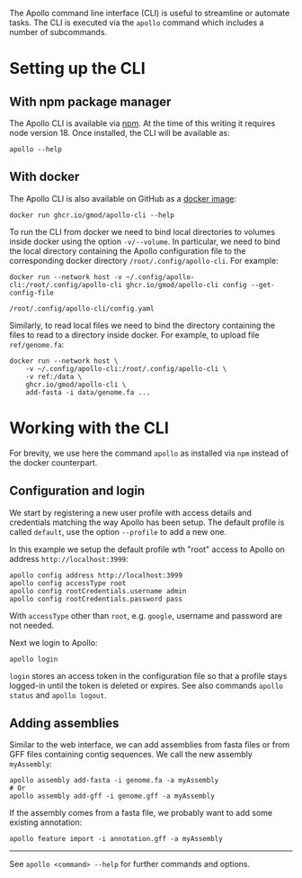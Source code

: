 The Apollo command line interface (CLI) is useful to streamline or automate
tasks. The CLI is executed via the `apollo` command which includes a number of
subcommands.

# Setting up the CLI

## With npm package manager

The Apollo CLI is available via
[npm](https://www.npmjs.com/package/@apollo-annotation/apollo-cli). At the time
of this writing it requires node version 18. Once installed, the CLI will be
available as:

```
apollo --help
```

## With docker

The Apollo CLI is also available on GitHub as a [docker
image](https://github.com/gmod/Apollo3/pkgs/container/apollo-cli):

```
docker run ghcr.io/gmod/apollo-cli --help
```

To run the CLI from docker we need to bind local directories to volumes inside
docker using the option `-v/--volume`. In particular, we need to bind the local
directory containing the Apollo configuration file to the corresponding docker
directory `/root/.config/apollo-cli`. For example:

```
docker run --network host -v ~/.config/apollo-cli:/root/.config/apollo-cli ghcr.io/gmod/apollo-cli config --get-config-file

/root/.config/apollo-cli/config.yaml
```

Similarly, to read local files we need to bind the directory containing the
files to read to a directory inside docker. For example, to upload file
`ref/genome.fa`:

```
docker run --network host \
    -v ~/.config/apollo-cli:/root/.config/apollo-cli \
    -v ref:/data \
    ghcr.io/gmod/apollo-cli \
    add-fasta -i data/genome.fa ...
```

# Working with the CLI

For brevity, we use here the command `apollo` as installed via `npm` instead of the docker counterpart.

## Configuration and login

We start by registering a new user profile with access details and credentials
matching the way Apollo has been setup. The default profile is called
`default`, use the option `--profile` to add a new one.

In this example we setup the default profile wth "root" access to Apollo on
address `http://localhost:3999`:

```
apollo config address http://localhost:3999
apollo config accessType root
apollo config rootCredentials.username admin
apollo config rootCredentials.password pass
```

With `accessType` other than `root`, e.g. `google`, username and password
are not needed.

Next we login to Apollo:

```
apollo login
```

`login` stores an access token in the configuration file so that a profile
stays logged-in until the token is deleted or expires. See also commands
`apollo status` and `apollo logout`.


## Adding assemblies

Similar to the web interface, we can add assemblies from fasta files or from
GFF files containing contig sequences. We call the new assembly `myAssembly`:

```
apollo assembly add-fasta -i genome.fa -a myAssembly
# Or
apollo assembly add-gff -i genome.gff -a myAssembly
```

If the assembly comes from a fasta file, we probably want to add some existing
annotation:

```
apollo feature import -i annotation.gff -a myAssembly
```

-----

See `apollo <command> --help` for further commands and options.
